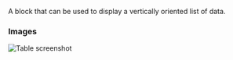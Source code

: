 A block that can be used to display a vertically oriented list of data.

### Images

![Table screenshot](https://gitlab.com/appsemble/appsemble/-/raw/0.29.1/config/assets/list.png)
